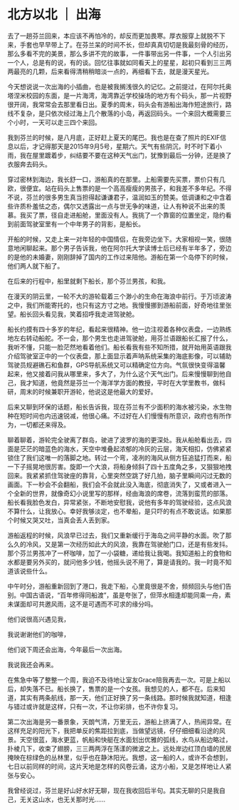 # 北方以北 ｜ 出海

去了一趟芬兰回来，本应该不再怕冷的，却反而更加畏寒。厚衣服穿上就脱不下来，手套也早早带上了。在芬兰呆的时间不长，但却真真切切是我最刻骨的经历，那么多看不完的美景，那么多讲不完的故事，一件事带出另一件事，一个人引出另一个人，总是有的说，有的谈。回忆往事就如同看天上的星星，起初只看到三三两两最亮的几颗，后来看得清稍稍暗淡一点的，再细看下去，就是漫天星光。

 

今天想说说一次出海的小插曲，也是被我搁浅很久的记忆。之前提过，在阿尔托奥塔涅米校园的东面，是一片海湾，海湾靠近学校操场的地方有个码头，那一片视野很开阔，我常常会去那里看日出。夏季的周末，码头会有游船出海作短途旅行，路线不复杂，是只依次经过海上几个散落的小岛，再返回码头。一个来回大概需要三个小时，一天可以走三四个来回。

 

我到芬兰的时候，是八月底，正好赶上夏天的尾巴。我也是在查了照片的EXIF信息以后，才记得那天是2015年9月5号，星期六。天气有些阴沉，时不时下着小雨，我在屋里踱着步，纠结要不要在这种天气出门，犹豫到最后一分钟，还是换了衣服奔去码头。

 

穿过密林到海边，我长舒一口，游船真的在那里。上船需要先买票，票价只有几欧，很便宜。站在码头上售票的是一个高高瘦瘦的男孩子，和我差不多年纪。不得不说，芬兰的很多男生真当担得起谦谦君子，温润如玉的赞美。低调谦和之中含着些许质朴羞怯之态，偶尔又透露出一点与世无争的味道，让人有种说不出来的羡慕。我买了票，径自走进船舱，里面没有人。我挑了一个靠窗的位置坐定，隐约看到前面驾驶室里有一个中年男子的背影，是船长。

 

开船的时候，又走上来一对年轻的中国情侣，在我旁边坐下。大家相视一笑，很随意地闲聊起来。那个男子告诉我，他在阿尔托大学读博士后已经有半年多了，旁边的是他的未婚妻，刚刚辞掉了国内的工作过来陪他。游船在第一个岛停下的时候，他们两人就下船了。



在后来的行程中，船里就剩下船长，那个芬兰男孩，和我。

 

在漫天的阴云里，一轮不大的游轮载着三个渺小的生命在海浪中前行。于万顷波涛之中，我们所能寄托的，也只有这方寸之地。我慢慢挪到游船前面，好奇地往里张望。船长回头看见我，笑着招呼我走进驾驶舱。



船长约摸有四十多岁的年纪，看起来很精神。他一边注视着各种仪表盘，一边熟练地左右转动船舵。不一会，那个男生也走进驾驶舱，用芬兰语跟船长汇报了什么，我听不懂，只能一脸茫然地看着他们。船长看我有些不知所措，就开始用英语跟我介绍驾驶室正中的一个仪表盘，那上面显示着声呐系统采集的海底影像，可以辅助驾驶员规避礁石和鱼群，GPS导航系统又可以精确定位方向。气氛很快变得温馨起来，他又接着问我从哪里来，多大了，为什么这个天气出门。后来慢慢聊到他自己，我才知道，他竟然是芬兰一个海洋学方面的教授，平时在大学里教书，做科研，周末的时候兼职开游轮，他说这是他最大的爱好。



后来又聊到环保的话题，船长告诉我，现在芬兰有不少面积的海水被污染，水生物种在短时间也内迅速锐减，他很心痛。不过好在人们慢慢有所意识，政府也有所作为，一切都还来得及。

 

聊着聊着，游轮完全驶离了群岛，驶进了波罗的海的更深处。我从船舱看出去，四面是茫茫的暗蓝色的海水，天空中堆叠起浓郁的冷灰的云层，海天相扣，仿佛紧紧锁住了我们这唯一的落脚之地。转过一个弯，凌冽的海风从侧方狂追猛打而来，船一下子摇晃地很厉害。旋即一个大浪，将船身倾斜了四十五度角之多，又狠狠地拽回来。我紧紧抓住驾驶座的靠背，心里突然空跳了好几拍，脑子里瞬间闪过无数的画面。下一秒会不会翻船，我们会不会就此没入海底，彻底消失了，又或者进入一个全新的世界，就像奇幻小说里写的那样，经由海浪的席卷，流落到蛮荒的部落。船长看我脸色发白，异常紧张，不断地安慰我，说他有多年的驾驶经验，这点风浪不算什么，让我放心。幸好我够淡定，也不晕船，是只吓的有点不敢说话。如果那个时候又哭又吐，当真会丢人丢到家。

 

游船返程的时候，风浪早已过去，我们又重新缓行于海岛之间平静的水面。吹了那么久的冷风，又是第一次经历如此大的风浪，我靠在驾驶舱门口，还是有些发抖。那个芬兰男孩冲了一杯咖啡，加了一小袋糖，递给我让我喝。我知道船上的食物和水都是要另外买的，就问他多少钱，他摇头说不用了，算是请我的。我一时竟不知道该说些什么。

 

中午时分，游船重新回到了港口，我走下船，心里竟很是不舍，频频回头与他们告别。中国古语说，“百年修得同船渡”，虽是夸张了，但萍水相逢却能同乘一舟，素未谋面却可共邀风雨，这不是可遇而不可求的缘分吗。



他们说很高兴遇见我，

我说谢谢他们的咖啡，

他们说下周还会出海，今年最后一次出海。

我说我还会再来。

 

在焦急中等了整整一个周，我迫不及待地让室友Grace陪我再去一次。可是上船以后，却失落不已。船长换了，售票的是一个女孩。我想见的人，都不在。后来知道，其实有两条航线，那一天，他们正好换了另一条线路。那时候我就知道，相逢与错过或许就是这样，只有一次，不让你彩排，也不许你复习。



第二次出海是另一番景象，天朗气清，万里无云，游船上挤满了人，热闹异常。在这样充足的阳光下，我把单反的焦距拉到底，当做望远镜，仔仔细细看沿途的风景。天空很蓝，海水更蓝，帆船和快艇在水面划出优雅的弧线，水鸟从船边略过，扑棱几下，收束了翅膀，三三两两浮在荡漾的微波之上。远处岸边红顶白墙的民居掩映在棕绿色的丛林里，似乎也在静沐阳光。我想，这一船的人，或许不会想到，七日以前同样的时间，这片天地是怎样的风卷云涌，这方小船，又是怎样地让人紧张与安心。

 

我曾经说过，芬兰是好山好水好无聊，现在我收回后半句。其实无聊的只是我自己，无关这山水，也无关那时光……


